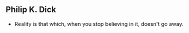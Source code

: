 Philip K. Dick
--------------

* Reality is that which, when you stop believing in it, doesn't go away.

